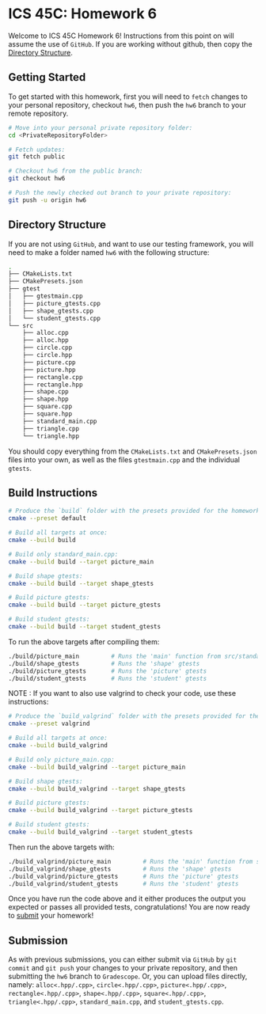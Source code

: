 # ICS 45C: Homework 6 

Welcome to ICS 45C Homework 6! Instructions from this point on will assume the use of `GitHub`.
If you are working without github, then copy the [Directory Structure](#directory-structure).

## Getting Started

To get started with this homework, first you will need to `fetch` changes to your personal repository,
checkout `hw6`, then push the `hw6` branch to your remote repository.

```bash
# Move into your personal private repository folder:
cd <PrivateRepositoryFolder>

# Fetch updates:
git fetch public

# Checkout hw6 from the public branch:
git checkout hw6

# Push the newly checked out branch to your private repository:
git push -u origin hw6
```

## Directory Structure

If you are not using `GitHub`, and want to use our testing framework, you will need to make a folder
named `hw6` with the following structure:

```bash
.
├── CMakeLists.txt
├── CMakePresets.json
├── gtest
│   ├── gtestmain.cpp
│   ├── picture_gtests.cpp
│   ├── shape_gtests.cpp
│   └── student_gtests.cpp
└── src
    ├── alloc.cpp
    ├── alloc.hpp
    ├── circle.cpp
    ├── circle.hpp
    ├── picture.cpp
    ├── picture.hpp
    ├── rectangle.cpp
    ├── rectangle.hpp
    ├── shape.cpp
    ├── shape.hpp
    ├── square.cpp
    ├── square.hpp
    ├── standard_main.cpp
    ├── triangle.cpp
    └── triangle.hpp
```

You should copy everything from the `CMakeLists.txt` and `CMakePresets.json` files into your own,
as well as the files `gtestmain.cpp` and the individual `gtests`.

## Build Instructions

```bash
# Produce the `build` folder with the presets provided for the homework:
cmake --preset default

# Build all targets at once:
cmake --build build

# Build only standard_main.cpp:
cmake --build build --target picture_main

# Build shape gtests:
cmake --build build --target shape_gtests

# Build picture gtests:
cmake --build build --target picture_gtests

# Build student gtests:
cmake --build build --target student_gtests
```

To run the above targets after compiling them:

```bash
./build/picture_main         # Runs the 'main' function from src/standard_main.cpp
./build/shape_gtests         # Runs the 'shape' gtests
./build/picture_gtests       # Runs the 'picture' gtests
./build/student_gtests       # Runs the 'student' gtests
```

NOTE : If you want to also use valgrind to check your code, use these instructions:

```bash
# Produce the `build_valgrind` folder with the presets provided for the homework:
cmake --preset valgrind

# Build all targets at once:
cmake --build build_valgrind

# Build only picture_main.cpp:
cmake --build build_valgrind --target picture_main

# Build shape gtests:
cmake --build build_valgrind --target shape_gtests

# Build picture gtests:
cmake --build build_valgrind --target picture_gtests

# Build student gtests:
cmake --build build_valgrind --target student_gtests
```

Then run the above targets with:

```bash
./build_valgrind/picture_main         # Runs the 'main' function from src/standard_main.cpp
./build_valgrind/shape_gtests         # Runs the 'shape' gtests
./build_valgrind/picture_gtests       # Runs the 'picture' gtests
./build_valgrind/student_gtests       # Runs the 'student' gtests
```

Once you have run the code above and it either produces the output you expected or passes
all provided tests, congratulations! You are now ready to [submit](#submission) your homework!

## Submission

As with previous submissions, you can either submit via `GitHub` by `git commit` and `git push` your
changes to your private repository, and then submitting the `hw6` branch to `Gradescope`. Or, you can
upload files directly, namely: `alloc<.hpp/.cpp>`, `circle<.hpp/.cpp>`, `picture<.hpp/.cpp>`,
`rectangle<.hpp/.cpp>`, `shape<.hpp/.cpp>`, `square<.hpp/.cpp>`, `triangle<.hpp/.cpp>`,
`standard_main.cpp`, and `student_gtests.cpp`.
